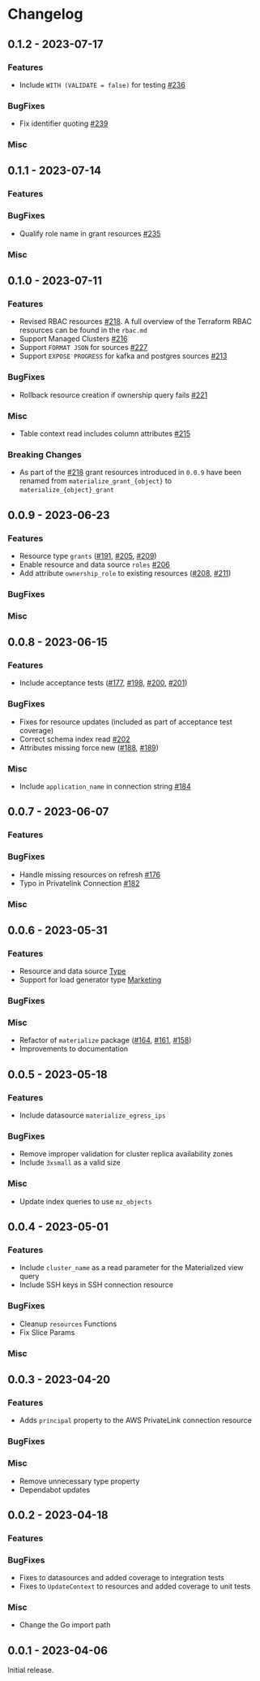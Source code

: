 # Changelog

## 0.1.2 - 2023-07-17

### Features
* Include `WITH (VALIDATE = false)` for testing [#236](https://github.com/MaterializeInc/terraform-provider-materialize/pull/236)

### BugFixes
* Fix identifier quoting [#239](https://github.com/MaterializeInc/terraform-provider-materialize/pull/239)

### Misc

## 0.1.1 - 2023-07-14

### Features

### BugFixes
* Qualify role name in grant resources [#235](https://github.com/MaterializeInc/terraform-provider-materialize/pull/235)

### Misc

## 0.1.0 - 2023-07-11

### Features
* Revised RBAC resources [#218](https://github.com/MaterializeInc/terraform-provider-materialize/pull/218). A full overview of the Terraform RBAC resources can be found in the `rbac.md`
* Support Managed Clusters [#216](https://github.com/MaterializeInc/terraform-provider-materialize/pull/216)
* Support `FORMAT JSON` for sources [#227](https://github.com/MaterializeInc/terraform-provider-materialize/pull/227)
* Support `EXPOSE PROGRESS` for kafka and postgres sources [#213](https://github.com/MaterializeInc/terraform-provider-materialize/pull/213)

### BugFixes
* Rollback resource creation if ownership query fails [#221](https://github.com/MaterializeInc/terraform-provider-materialize/pull/221)

### Misc
* Table context read includes column attributes [#215](https://github.com/MaterializeInc/terraform-provider-materialize/pull/215)

### Breaking Changes
* As part of the [#218](https://github.com/MaterializeInc/terraform-provider-materialize/pull/218) grant resources introduced in `0.0.9` have been renamed from `materialize_grant_{object}` to `materialize_{object}_grant`

## 0.0.9 - 2023-06-23

### Features
* Resource type `grants` ([#191](https://github.com/MaterializeInc/terraform-provider-materialize/pull/191), [#205](https://github.com/MaterializeInc/terraform-provider-materialize/pull/205), [#209](https://github.com/MaterializeInc/terraform-provider-materialize/pull/209))
* Enable resource and data source `roles` [#206](https://github.com/MaterializeInc/terraform-provider-materialize/pull/206)
* Add attribute `ownership_role` to existing resources ([#208](https://github.com/MaterializeInc/terraform-provider-materialize/pull/208), [#211](https://github.com/MaterializeInc/terraform-provider-materialize/pull/211))

### BugFixes

### Misc

## 0.0.8 - 2023-06-15

### Features
* Include acceptance tests ([#177](https://github.com/MaterializeInc/terraform-provider-materialize/pull/177), [#198](https://github.com/MaterializeInc/terraform-provider-materialize/pull/198), [#200](https://github.com/MaterializeInc/terraform-provider-materialize/pull/200), [#201](https://github.com/MaterializeInc/terraform-provider-materialize/pull/201))

### BugFixes
* Fixes for resource updates (included as part of acceptance test coverage)
* Correct schema index read [#202](https://github.com/MaterializeInc/terraform-provider-materialize/pull/202)
* Attributes missing force new ([#188](https://github.com/MaterializeInc/terraform-provider-materialize/pull/188), [#189](https://github.com/MaterializeInc/terraform-provider-materialize/pull/189))

### Misc
* Include `application_name` in connection string [#184](https://github.com/MaterializeInc/terraform-provider-materialize/pull/184)

## 0.0.7 - 2023-06-07

### Features

### BugFixes
* Handle missing resources on refresh [#176](https://github.com/MaterializeInc/terraform-provider-materialize/pull/176)
* Typo in Privatelink Connection [#182](https://github.com/MaterializeInc/terraform-provider-materialize/pull/182)

### Misc

## 0.0.6 - 2023-05-31

### Features
* Resource and data source [Type](https://materialize.com/docs/sql/create-type/)
* Support for load generator type [Marketing](https://materialize.com/docs/sql/create-source/load-generator/#marketing)

### BugFixes

### Misc
* Refactor of `materialize` package ([#164](https://github.com/MaterializeInc/terraform-provider-materialize/pull/164), [#161](https://github.com/MaterializeInc/terraform-provider-materialize/pull/161), [#158](https://github.com/MaterializeInc/terraform-provider-materialize/pull/158))
* Improvements to documentation

## 0.0.5 - 2023-05-18

### Features
* Include datasource `materialize_egress_ips`

### BugFixes
* Remove improper validation for cluster replica availability zones
* Include `3xsmall` as a valid size

### Misc
* Update index queries to use `mz_objects`

## 0.0.4 - 2023-05-01

### Features
* Include `cluster_name` as a read parameter for the Materialized view query
* Include SSH keys in SSH connection resource

### BugFixes
* Cleanup `resources` Functions
* Fix Slice Params

### Misc

## 0.0.3 - 2023-04-20

### Features
* Adds `principal` property to the AWS PrivateLink connection resource

### BugFixes

### Misc
* Remove unnecessary type property
* Dependabot updates

## 0.0.2 - 2023-04-18

### Features

### BugFixes
* Fixes to datasources and added coverage to integration tests
* Fixes to `UpdateContext` to resources and added coverage to unit tests

### Misc
* Change the Go import path

## 0.0.1 - 2023-04-06

Initial release.
